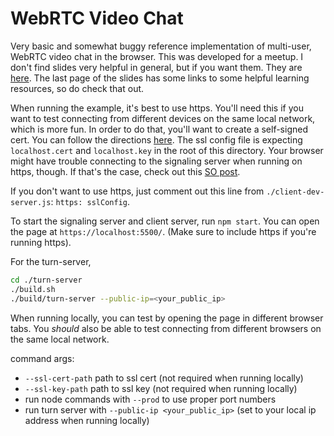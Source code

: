 # WebRTC Video Chat

Very basic and somewhat buggy reference implementation of multi-user, WebRTC video chat in the browser. This was developed for a meetup. I don't find slides very helpful in general, but if you want them. They are [here](https://slides.com/haydenbraxton/webrtc-video-chat). The last page of the slides has some links to some helpful learning resources, so do check that out.

When running the example, it's best to use https. You'll need this if you want to test connecting from different devices on the same local network, which is more fun. In order to do that, you'll want to create a self-signed cert. You can follow the directions [here](https://letsencrypt.org/docs/certificates-for-localhost/). The ssl config file is expecting `localhost.cert` and `localhost.key` in the root of this directory. Your browser might have trouble connecting to the signaling server when running on https, though. If that's the case, check out this [SO post](https://stackoverflow.com/questions/5312311/secure-websockets-with-self-signed-certificate/23036270#23036270).

If you don't want to use https, just comment out this line from `./client-dev-server.js`: `https: sslConfig`.

To start the signaling server and client server, run `npm start`. You can open the page at `https://localhost:5500/`. (Make sure to include https if you're running https).

For the turn-server,

```bash
cd ./turn-server
./build.sh
./build/turn-server --public-ip=<your_public_ip>
```

When running locally, you can test by opening the page in different browser tabs. You *should* also be able to test connecting from different browsers on the same local network.

command args:

- `--ssl-cert-path` path to ssl cert (not required when running locally)
- `--ssl-key-path` path to ssl key (not required when running locally)
- run node commands with `--prod` to use proper port numbers
- run turn server with `--public-ip <your_public_ip>` (set to your local ip address when running locally)